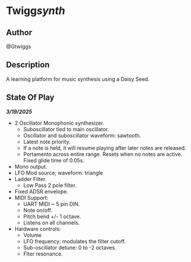 # Twigg*synth*

## Author

@Gtwiggs

## Description

A learning platform for music synthesis using a Daisy Seed.

## State Of Play

**_3/19/2025_**

- 2 Oscillator Monophonic synthesizer.
  - Suboscillator tied to main oscillator.
  - Oscillator and suboscillator waveform: sawtooth.
  - Latest note priority.
  - If a note is held, it will resume playing after later notes are released.
  - Portamento across entire range. Resets when no notes are active. Fixed glide time of 0.05s.
- Mono output.
- LFO Mod source; waveform: triangle
- Ladder Filter.
  - Low Pass 2 pole filter.
- Fixed ADSR envelope.
- MIDI Support:
  - UART MIDI ~ 5 pin DIN.
  - Note on/off.
  - Pitch bend +/- 1 octave.
  - Listens on all channels.
- Hardware controls:
  - Volume
  - LFO frequency: modulates the filter cutoff.
  - Sub-oscillator detune: 0 to -2 octaves.
  - Flter resonance.
